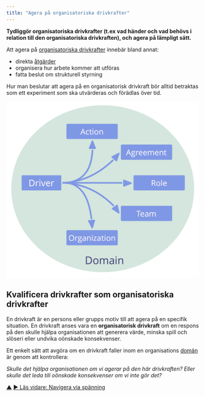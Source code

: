 ```yaml
---
title: "Agera på organisatoriska drivkrafter"
---
```



<strong>Tydliggör organisatoriska drivkrafter (t.ex vad händer och vad behövs i relation till den organisatoriska drivkraften), och agera på lämpligt sätt.</strong>

Att agera på <a href="#" class="tooltip" title="Organisatorisk drivkraft: En drivkraft är en persons eller grupps motiv till att agera på en specifik situation. En drivkraft anses vara en **organisatorisk drivkraft** om en respons på den skulle hjälpa organisationen att generera värde, minska spill och slöseri eller undvika oönskade konsekvenser.">organisatoriska drivkrafter</a> innebär bland annat:

- direkta <a href="#" class="tooltip" title="Operativ verksamhet: Att organisera, planera och utföra de dagliga aktiviteterna inom de begränsningar som definierats genom strukturell styrning.">åtgärder</a>
- organisera hur arbete kommer att utföras
- fatta beslut om strukturell styrning

Hur man beslutar att agera på en organisatorisk drivkraft bör alltid betraktas som ett experiment som ska utvärderas och förädlas över tid.

![Möjliga svar på organisatoriska drivkrafter](img/driver-domain/driver-response-full.png)

## Kvalificera drivkrafter som organisatoriska drivkrafter

En drivkraft är en persons eller grupps motiv till att agera på en specifik situation. En drivkraft anses vara en **organisatorisk drivkraft** om en respons på den skulle hjälpa organisationen att generera värde, minska spill och slöseri eller undvika oönskade konsekvenser.

Ett enkelt sätt att avgöra om en drivkraft faller inom en organisations <a href="#" class="tooltip" title="Domän: Ett tydligt avskiljt område av inflytande, aktivitet och beslutsfattande inom en organisation.">domän</a> är genom att kontrollera:

*Skulle det hjälpa organisationen om vi agerar på den här drivkraften? Eller skulle det leda till oönskade konsekvenser om vi inte gör det?*

<div class="bottom-nav">
<a href="co-creation-and-evolution.html" title="Upp: Samskapande och utveckling">▲</a> <a href="navigate-via-tension.html" title="Läs vidare: Navigera via spänning">▶ Läs vidare: Navigera via spänning</a>
</div>


<script type="text/javascript">
Mousetrap.bind('g n', function() {
    window.location.href = 'navigate-via-tension.html';
    return false;
});
</script>

